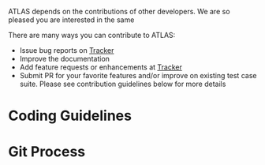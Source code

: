 ATLAS depends on the contributions of other developers.
We are so pleased you are interested in the same

There are many ways you can contribute to ATLAS:

- Issue bug reports on [Tracker][Tracker]
- Improve the documentation
- Add feature requests or enhancements at [Tracker][Tracker]
- Submit PR for your favorite features and/or improve on existing test case suite.
Please see contribution guidelines below for more details

[Tracker]: https://jira.jtg.tools/secure/RapidBoard.jspa?projectKey=LT


Coding Guidelines
======



Git Process
======
